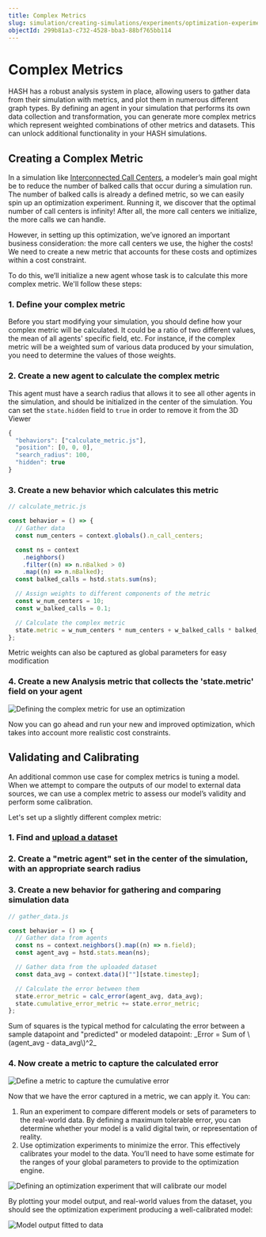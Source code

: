 ```yaml
---
title: Complex Metrics
slug: simulation/creating-simulations/experiments/optimization-experiments/complex-metrics
objectId: 299b81a3-c732-4528-bba3-88bf765bb114
---
```


# Complex Metrics

HASH has a robust analysis system in place, allowing users to gather data from their simulation with metrics, and plot them in numerous different graph types. By defining an agent in your simulation that performs its own data collection and transformation, you can generate more complex metrics which represent weighted combinations of other metrics and datasets. This can unlock additional functionality in your HASH simulations.

## Creating a Complex Metric

In a simulation like [Interconnected Call Centers](https://core.hash.ai/@hash/interconnected-call-center/3.1.0), a modeler’s main goal might be to reduce the number of balked calls that occur during a simulation run. The number of balked calls is already a defined metric, so we can easily spin up an optimization experiment. Running it, we discover that the optimal number of call centers is infinity! After all, the more call centers we initialize, the more calls we can handle.

However, in setting up this optimization, we’ve ignored an important business consideration: the more call centers we use, the higher the costs! We need to create a new metric that accounts for these costs and optimizes within a cost constraint.

To do this, we’ll initialize a new agent whose task is to calculate this more complex metric. We'll follow these steps:

### 1. Define your complex metric

Before you start modifying your simulation, you should define how your complex metric will be calculated. It could be a ratio of two different values, the mean of all agents' specific field, etc. For instance, if the complex metric will be a weighted sum of various data produced by your simulation, you need to determine the values of those weights.

### 2. Create a new agent to calculate the complex metric

This agent must have a search radius that allows it to see all other agents in the simulation, and should be initialized in the center of the simulation. You can set the `state.hidden` field to `true` in order to remove it from the 3D Viewer

```javascript
{
  "behaviors": ["calculate_metric.js"],
  "position": [0, 0, 0],
  "search_radius": 100,
  "hidden": true
}
```

### 3. Create a new behavior which calculates this metric

```javascript
// calculate_metric.js

const behavior = () => {
  // Gather data
  const num_centers = context.globals().n_call_centers;

  const ns = context
    .neighbors()
    .filter((n) => n.nBalked > 0)
    .map((n) => n.nBalked);
  const balked_calls = hstd.stats.sum(ns);

  // Assign weights to different components of the metric
  const w_num_centers = 10;
  const w_balked_calls = 0.1;

  // Calculate the complex metric
  state.metric = w_num_centers * num_centers + w_balked_calls * balked_calls;
};
```

<Hint style="info">
Metric weights can also be captured as global parameters for easy modification
</Hint>

### 4. Create a new Analysis metric that collects the 'state.metric' field on your agent

![Defining the complex metric for use an optimization](https://cdn-us1.hash.ai/site/docs/image%20%2872%29.png)

Now you can go ahead and run your new and improved optimization, which takes into account more realistic cost constraints.

## Validating and Calibrating

An additional common use case for complex metrics is tuning a model. When we attempt to compare the outputs of our model to external data sources, we can use a complex metric to assess our model’s validity and perform some calibration.

Let's set up a slightly different complex metric:

### 1. Find and [upload a dataset](/docs/simulation/creating-simulations/datasets/)

### 2. Create a "metric agent" set in the center of the simulation, with an appropriate search radius

### 3. Create a new behavior for gathering and comparing simulation data

```javascript
// gather_data.js

const behavior = () => {
  // Gather data from agents
  const ns = context.neighbors().map((n) => n.field);
  const agent_avg = hstd.stats.mean(ns);

  // Gather data from the uploaded dataset
  const data_avg = context.data()[""][state.timestep];

  // Calculate the error between them
  state.error_metric = calc_error(agent_avg, data_avg);
  state.cumulative_error_metric += state.error_metric;
};
```

<Hint style="info">
Sum of squares is the typical method for calculating the error between a sample datapoint and "predicted" or modeled datapoint: _Error =  Sum of \(agent_avg - data_avg\)^2_
</Hint>

### 4. Now create a metric to capture the calculated error

![Define a metric to capture the cumulative error](https://cdn-us1.hash.ai/site/docs/image%20%2873%29.png)

Now that we have the error captured in a metric, we can apply it. You can:

1. Run an experiment to compare different models or sets of parameters to the real-world data. By defining a maximum tolerable error, you can determine whether your model is a valid digital twin, or representation of reality.
1. Use optimization experiments to minimize the error. This effectively calibrates your model to the data. You’ll need to have some estimate for the ranges of your global parameters to provide to the optimization engine.

![Defining an optimization experiment that will calibrate our model](https://cdn-us1.hash.ai/site/docs/image%20%2871%29.png)

By plotting your model output, and real-world values from the dataset, you should see the optimization experiment producing a well-calibrated model:

![Model output fitted to data](https://cdn-us1.hash.ai/site/docs/image%20%2870%29.png)
